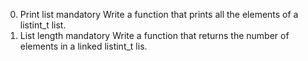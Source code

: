 0. Print list
mandatory
Write a function that prints all the elements of a listint_t list.
1. List length
mandatory
Write a function that returns the number of elements in a linked listint_t lis.

